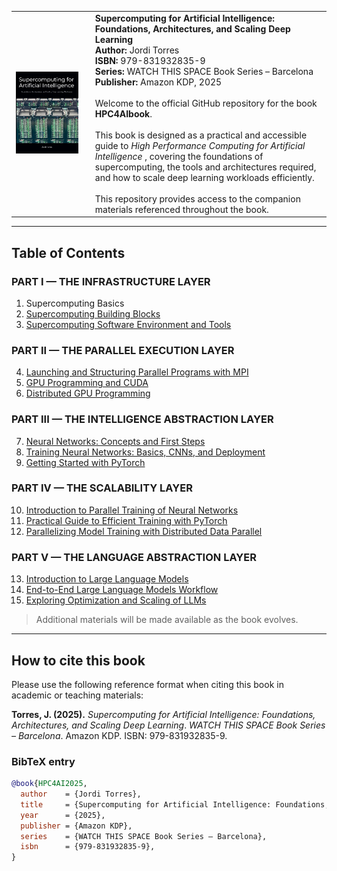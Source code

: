 <table>
  <tr>
    <td>
      <img src="https://github.com/jorditorresBCN/HPC4AIbook/blob/main/HPC4AIbook-cover.jpg" alt="Cover" width="620"/>
    </td>
    <td style="vertical-align: top; padding-left: 20px;">
      <strong>Supercomputing for Artificial Intelligence: Foundations, Architectures, and Scaling Deep Learning</strong><br>
      <strong>Author:</strong> Jordi Torres<br>
      <strong>ISBN:</strong> 979-831932835-9<br>
      <strong>Series:</strong> WATCH THIS SPACE Book Series – Barcelona<br>
      <strong>Publisher:</strong> Amazon KDP, 2025<br><br>
      Welcome to the official GitHub repository for the book <strong>HPC4AIbook</strong>.<br><br>
      This book is designed as a practical and accessible guide to <em>High Performance Computing for Artificial Intelligence </em>, covering the foundations of supercomputing, the tools and architectures required, and how to scale deep learning workloads efficiently.<br><br>
      This repository provides access to the companion materials referenced throughout the book.
    </td>
  </tr>
</table>


---

## Table of Contents

### PART I — THE INFRASTRUCTURE LAYER  
1. Supercomputing Basics  
2. [Supercomputing Building Blocks](./Chapter2)  
3. [Supercomputing Software Environment and Tools](./Chapter3)

### PART II — THE PARALLEL EXECUTION LAYER  
4. [Launching and Structuring Parallel Programs with MPI](./Chapter4)  
5. [GPU Programming and CUDA](./Chapter5)  
6. [Distributed GPU Programming](./Chapter6)

### PART III — THE INTELLIGENCE ABSTRACTION LAYER  
7. [Neural Networks: Concepts and First Steps](./Chapter7)  
8. [Training Neural Networks: Basics, CNNs, and Deployment](./Chapter8)  
9. [Getting Started with PyTorch](./Chapter9)

### PART IV — THE SCALABILITY LAYER  
10. [Introduction to Parallel Training of Neural Networks](./Chapter10)  
11. [Practical Guide to Efficient Training with PyTorch](./Chapter11)  
12. [Parallelizing Model Training with Distributed Data Parallel](./Chapter12)

### PART V — THE LANGUAGE ABSTRACTION LAYER  
13. [Introduction to Large Language Models](./Chapter13)  
14. [End-to-End Large Language Models Workflow](./Chapter14)  
15. [Exploring Optimization and Scaling of LLMs](./Chapter15)

> Additional materials will be made available as the book evolves.

---

## How to cite this book

Please use the following reference format when citing this book in academic or teaching materials:

**Torres, J. (2025).** *Supercomputing for Artificial Intelligence: Foundations, Architectures, and Scaling Deep Learning*. *WATCH THIS SPACE Book Series – Barcelona*. Amazon KDP. ISBN: 979-831932835-9.

### BibTeX entry

```bibtex
@book{HPC4AI2025,
  author    = {Jordi Torres},
  title     = {Supercomputing for Artificial Intelligence: Foundations, Architectures, and Scaling Deep Learning},
  year      = {2025},
  publisher = {Amazon KDP},
  series    = {WATCH THIS SPACE Book Series – Barcelona},
  isbn      = {979-831932835-9},
}
